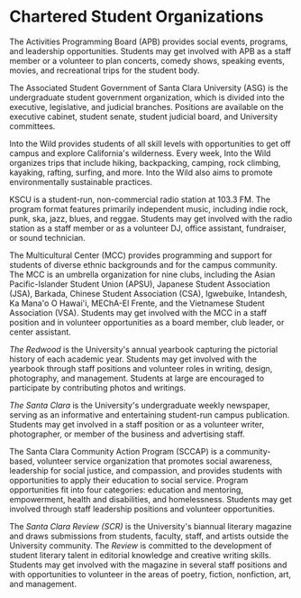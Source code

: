 Chartered Student Organizations
===============================

The Activities Programming Board (APB) provides social events, programs, and leadership opportunities. Students may get involved with APB as a staff member or a volunteer to plan concerts, comedy shows, speaking events, movies, and recreational trips for the student body.

The Associated Student Government of Santa Clara University (ASG) is the undergraduate student government organization, which is divided into the executive, legislative, and judicial branches. Positions are available on the executive cabinet, student senate, student judicial board, and University committees.

Into the Wild provides students of all skill levels with opportunities to get off campus and explore California's wilderness. Every week, Into the Wild organizes trips that include hiking, backpacking, camping, rock climbing, kayaking, rafting, surfing, and more. Into the Wild also aims to promote environmentally sustainable practices.

KSCU is a student-run, non-commercial radio station at 103.3 FM. The program format features primarily independent music, including indie rock, punk, ska, jazz, blues, and reggae. Students may get involved with the radio station as a staff member or as a volunteer DJ, office assistant, fundraiser, or sound technician.

The Multicultural Center (MCC) provides programming and support for students of diverse ethnic backgrounds and for the campus community. The MCC is an umbrella organization for nine clubs, including the Asian Pacific-Islander Student Union (APSU), Japanese Student Association (JSA), Barkada, Chinese Student Association (CSA), Igwebuike, Intandesh, Ka Mana'o O Hawai'i, MEChA-El Frente, and the Vietnamese Student Association (VSA). Students may get involved with the MCC in a staff position and in volunteer opportunities as a board member, club leader, or center assistant.

*The Redwood* is the University's annual yearbook capturing the pictorial history of each academic year. Students may get involved with the yearbook through staff positions and volunteer roles in writing, design, photography, and management. Students at large are encouraged to participate by contributing photos and writings.

*The Santa Clara* is the University's undergraduate weekly newspaper, serving as an informative and entertaining student-run campus publication. Students may get involved in a staff position or as a volunteer writer, photographer, or member of the business and advertising staff.

The Santa Clara Community Action Program (SCCAP) is a community-based, volunteer service organization that promotes social awareness, leadership for social justice, and compassion, and provides students with opportunities to apply their education to social service. Program opportunities fit into four categories: education and mentoring, empowerment, health and disabilities, and homelessness. Students may get involved through staff leadership positions and volunteer opportunities.

The *Santa Clara Review (SCR)* is the University's biannual literary magazine and draws submissions from students, faculty, staff, and artists outside the University community. The *Review* is committed to the development of student literary talent in editorial knowledge and creative writing skills. Students may get involved with the magazine in several staff positions and with opportunities to volunteer in the areas of poetry, fiction, nonfiction, art, and management.
